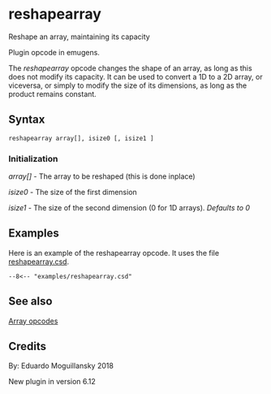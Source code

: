 <!--
id:reshapearray
category:Array Opcodes
-->
# reshapearray
Reshape an array, maintaining its capacity

Plugin opcode in emugens.

The _reshapearray_ opcode changes the shape of an array, as long as this does not modify its capacity. It can be used to convert a 1D to a 2D array, or viceversa, or simply to modify the size of its dimensions, as long as the product remains constant.

## Syntax
``` csound-orc
reshapearray array[], isize0 [, isize1 ]
```

### Initialization

_array[]_ - The array to be reshaped (this is done inplace)

_isize0_ - The size of the first dimension

_isize1_ - The size of the second dimension (0 for 1D arrays). _Defaults to 0_

## Examples

Here is an example of the reshapearray opcode. It uses the file [reshapearray.csd](../../examples/reshapearray.csd).

``` csound-csd title="Example of the reshapearray opcode." linenums="1"
--8<-- "examples/reshapearray.csd"
```

## See also

[Array opcodes](../../math/array)

## Credits

By: Eduardo Moguillansky 2018

New plugin in version 6.12
